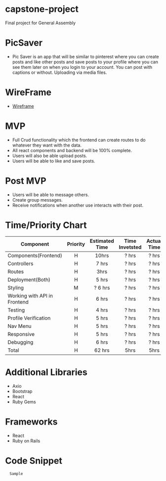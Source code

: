 # capstone-project

Final project for General Assembly

# PicSaver

- Pic Saver is an app that will be similar to pinterest where you can create posts and 
  like other posts and save posts to your profile where you can see them later on when you login to your account. You can post with captions or without. 
  Uploading via media files. 
  
# WireFrame
- [Wireframe](https://www.figma.com/file/E4Q62yK0M4bD6A1sOWPeUT/Untitled?node-id=0%3A1)
  
  
# MVP

- Full Crud functionality which the frontend can create routes to do whatever they want with the data.  
- All react components and backend will be 100% complete. 
- Users will also be able upload posts.
- Users will be able to like and save posts. 

# Post MVP
- Users will be able to message others.
- Create group messages.
- Receive notifications when another use interacts with their post.

# Time/Priority Chart 

| Component | Priority | Estimated Time | Time Invetsted | Actual Time |
| --- | :---: |  :---: | :---: | :---: |
| Components(Frontend) | H | 10hrs| ? hrs | ? hrs |
| Controllers | H | 7 hrs | ? hrs | ? hrs |
| Routes | H | 3hrs | ? hrs | ? hrs |
| Deployment(Both) | H | 5 hrs | ? hrs | ? hrs |
| Styling | M | ? 6 hrs | ? hrs | ? hrs |
| Working with API in Frontend | H | 6 hrs | ? hrs | ? hrs |
| Testing | H | 4 hrs | ? hrs | ? hrs |
| Profile Verification | H | 5 hrs | ? hrs | ? hrs |
| Nav Menu | H | 5 hrs | ? hrs | ? hrs |
| Responsive | H | 5 hrs | ? hrs | ? hrs |
| Debugging | H | 6 hrs | ? hrs | ? hrs |
| Total | H | 62 hrs| 5hrs | 5hrs |


# Additional Libraries

- Axio
- Bootstrap
- React
- Ruby Gems

# Frameworks

- React
- Ruby on Rails



# Code Snippet 
```
  Sample
  ```
